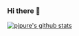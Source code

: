 ### Hi there 👋

[![pjpure's github stats](https://github-readme-stats.vercel.app/api?username=pjpure&count_private=true&show_icons=true&theme=radical&hide_rank=false)](https://github.com/anuraghazra/github-readme-stats)

